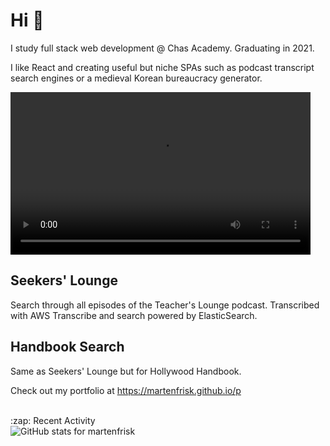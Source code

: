 # Hi 👋

I study full stack web development @ Chas Academy. Graduating in 2021.

I like React and creating useful but niche SPAs such as podcast transcript search engines or a medieval Korean bureaucracy generator. 

<video controls="false" autoplay="true" name="media" loop="true"  width="480px" height="260px"><source src="https://i.imgur.com/JcbvjxI.mp4" type="video/mp4"></video>

## Seekers' Lounge

Search through all episodes of the Teacher's Lounge podcast. Transcribed with AWS Transcribe and search powered by ElasticSearch. 

## Handbook Search

Same as Seekers' Lounge but for Hollywood Handbook. 


Check out my portfolio at https://martenfrisk.github.io/p

<br>
:zap: Recent Activity

<!--START_SECTION:activity-->

<!--END_SECTION:activity-->
<br>
<img src="https://github-readme-stats.vercel.app/api/?username=martenfrisk&show_icons=true&theme=prussian" alt="GitHub stats for martenfrisk" />

<!--
**martenfrisk/martenfrisk** is a ✨ _special_ ✨ repository because its `README.md` (this file) appears on your GitHub profile.

Here are some ideas to get you started:

- 🔭 I’m currently working on ...
- 🌱 I’m currently learning ...
- 👯 I’m looking to collaborate on ...
- 🤔 I’m looking for help with ...
- 💬 Ask me about ...
- 📫 How to reach me: ...
- 😄 Pronouns: ...
- ⚡ Fun fact: ...
-->
